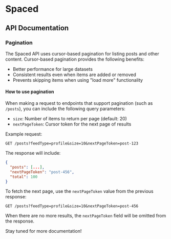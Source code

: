 # Spaced

## API Documentation

### Pagination

The Spaced API uses cursor-based pagination for listing posts and other content. Cursor-based pagination provides the following benefits:

- Better performance for large datasets
- Consistent results even when items are added or removed
- Prevents skipping items when using "load more" functionality

#### How to use pagination

When making a request to endpoints that support pagination (such as `/posts`), you can include the following query parameters:

- `size`: Number of items to return per page (default: 20)
- `nextPageToken`: Cursor token for the next page of results

Example request:
```
GET /posts?feedType=profile&size=10&nextPageToken=post-123
```

The response will include:

```json
{
  "posts": [...],
  "nextPageToken": "post-456",
  "total": 100
}
```

To fetch the next page, use the `nextPageToken` value from the previous response:

```
GET /posts?feedType=profile&size=10&nextPageToken=post-456
```

When there are no more results, the `nextPageToken` field will be omitted from the response.

Stay tuned for more documentation!